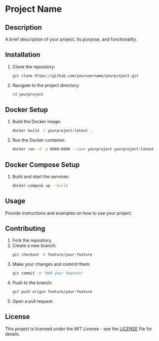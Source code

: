 # Project Name

## Description
A brief description of your project, its purpose, and functionality.

## Installation
1. Clone the repository:
    ```sh
    git clone https://github.com/yourusername/yourproject.git
    ```
2. Navigate to the project directory:
    ```sh
    cd yourproject
    ```

## Docker Setup
1. Build the Docker image:
    ```sh
    docker build -t yourproject:latest .
    ```
2. Run the Docker container:
    ```sh
    docker run -d -p 8000:8000 --name yourproject yourproject:latest
    ```

## Docker Compose Setup
1. Build and start the services:
    ```sh
    docker-compose up --build
    ```

## Usage
Provide instructions and examples on how to use your project.

## Contributing
1. Fork the repository.
2. Create a new branch:
    ```sh
    git checkout -b feature/your-feature
    ```
3. Make your changes and commit them:
    ```sh
    git commit -m "Add your feature"
    ```
4. Push to the branch:
    ```sh
    git push origin feature/your-feature
    ```
5. Open a pull request.

## License
This project is licensed under the MIT License - see the [LICENSE](LICENSE) file for details.